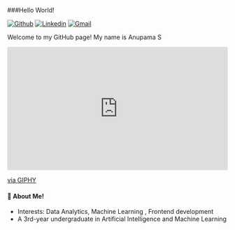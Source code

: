 ###Hello World!

[![Github](https://img.shields.io/badge/-Github-000?style=flat&logo=Github&logoColor=white)](https://github.com/AnuS2003/)
[![Linkedin](https://img.shields.io/badge/-LinkedIn-blue?style=flat&logo=Linkedin&logoColor=white)](www.linkedin.com/in/anupamashettigar)
[![Gmail](https://img.shields.io/badge/-Gmail-c14438?style=flat&logo=Gmail&logoColor=white)](mailto:anupamacks589@gmail.com)

Welcome to my GitHub page!
My name is Anupama S

<div style="width:100%;height:0;padding-bottom:56%;position:relative;"><iframe src="https://giphy.com/embed/L1R1tvI9svkIWwpVYr" width="100%" height="100%" style="position:absolute" frameBorder="0" class="giphy-embed" allowFullScreen></iframe></div><p><a href="https://giphy.com/gifs/Pluralsight-computer-technology-coding-L1R1tvI9svkIWwpVYr">via GIPHY</a></p>

#### 🌱 About Me!

- Interests: Data Analytics, Machine Learning , Frontend development
- A 3rd-year undergraduate in Artificial Intelligence and Machine Learning
  
